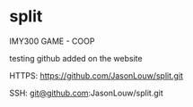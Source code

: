 # split
IMY300 GAME -  COOP

testing github 
added on the website

HTTPS: https://github.com/JasonLouw/split.git

SSH: git@github.com:JasonLouw/split.git
